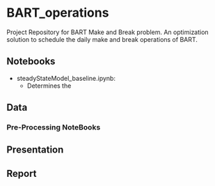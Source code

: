 # BART_operations

Project Repository for BART Make and Break problem. An optimization solution to schedule the daily make and break operations of BART.

## Notebooks

- steadyStateModel_baseline.ipynb:
  - Determines the 

## Data 

### Pre-Processing NoteBooks

## Presentation

## Report 


